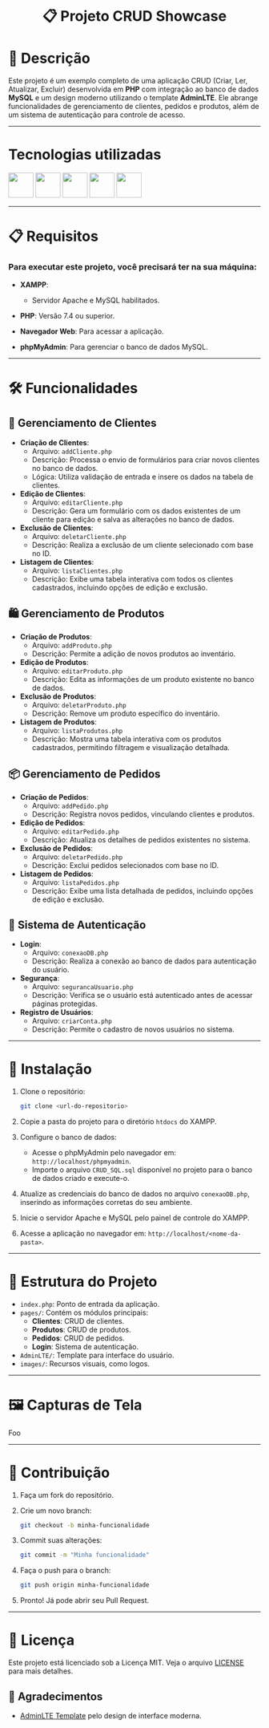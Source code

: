 <h1 align='center'>📋 Projeto CRUD Showcase</h1>

# 🌟 Descrição
Este projeto é um exemplo completo de uma aplicação CRUD (Criar, Ler, Atualizar, Excluir) desenvolvida em **PHP** com integração ao banco de dados **MySQL** e um design moderno utilizando o template **AdminLTE**. Ele abrange funcionalidades de gerenciamento de clientes, pedidos e produtos, além de um sistema de autenticação para controle de acesso.

---

# Tecnologias utilizadas

<img src="https://img.shields.io/badge/PHP-777BB4?style=for-the-badge&logo=php&logoColor=white" height="50"/> <img src="https://img.shields.io/badge/mysql-4479A1.svg?style=for-the-badge&logo=mysql&logoColor=white" height="50"/>
<img src="https://img.shields.io/badge/bootstrap-%238511FA.svg?style=for-the-badge&logo=bootstrap&logoColor=white" height="50"  />
<img src="https://img.shields.io/badge/jQuery-0769AD?style=for-the-badge&logo=jquery&logoColor=white" height="50"  />
<img src="https://img.shields.io/badge/AdminLTE-3361CC?style=for-the-badge&logo=supabase&logoColor=white" height="50"  />

---

# 📋 Requisitos

### Para executar este projeto, você precisará ter na sua máquina:

- **XAMPP**:
  - Servidor Apache e MySQL habilitados.

- **PHP**: Versão 7.4 ou superior.

- **Navegador Web**: Para acessar a aplicação.

- **phpMyAdmin**: Para gerenciar o banco de dados MySQL.

---

# 🛠️ Funcionalidades

## 👥 Gerenciamento de Clientes
- **Criação de Clientes**:
  - Arquivo: `addCliente.php`
  - Descrição: Processa o envio de formulários para criar novos clientes no banco de dados.
  - Lógica: Utiliza validação de entrada e insere os dados na tabela de clientes.
- **Edição de Clientes**:
  - Arquivo: `editarCliente.php`
  - Descrição: Gera um formulário com os dados existentes de um cliente para edição e salva as alterações no banco de dados.
- **Exclusão de Clientes**:
  - Arquivo: `deletarCliente.php`
  - Descrição: Realiza a exclusão de um cliente selecionado com base no ID.
- **Listagem de Clientes**:
  - Arquivo: `listaClientes.php`
  - Descrição: Exibe uma tabela interativa com todos os clientes cadastrados, incluindo opções de edição e exclusão.

## 🛍️ Gerenciamento de Produtos
- **Criação de Produtos**:
  - Arquivo: `addProduto.php`
  - Descrição: Permite a adição de novos produtos ao inventário.
- **Edição de Produtos**:
  - Arquivo: `editarProduto.php`
  - Descrição: Edita as informações de um produto existente no banco de dados.
- **Exclusão de Produtos**:
  - Arquivo: `deletarProduto.php`
  - Descrição: Remove um produto específico do inventário.
- **Listagem de Produtos**:
  - Arquivo: `listaProdutos.php`
  - Descrição: Mostra uma tabela interativa com os produtos cadastrados, permitindo filtragem e visualização detalhada.

## 📦 Gerenciamento de Pedidos
- **Criação de Pedidos**:
  - Arquivo: `addPedido.php`
  - Descrição: Registra novos pedidos, vinculando clientes e produtos.
- **Edição de Pedidos**:
  - Arquivo: `editarPedido.php`
  - Descrição: Atualiza os detalhes de pedidos existentes no sistema.
- **Exclusão de Pedidos**:
  - Arquivo: `deletarPedido.php`
  - Descrição: Exclui pedidos selecionados com base no ID.
- **Listagem de Pedidos**:
  - Arquivo: `listaPedidos.php`
  - Descrição: Exibe uma lista detalhada de pedidos, incluindo opções de edição e exclusão.

## 🔐 Sistema de Autenticação
- **Login**:
  - Arquivo: `conexaoDB.php`
  - Descrição: Realiza a conexão ao banco de dados para autenticação do usuário.
- **Segurança**:
  - Arquivo: `segurancaUsuario.php`
  - Descrição: Verifica se o usuário está autenticado antes de acessar páginas protegidas.
- **Registro de Usuários**:
  - Arquivo: `criarConta.php`
  - Descrição: Permite o cadastro de novos usuários no sistema.

---

# 🚀 Instalação

1. Clone o repositório:
   ```bash
   git clone <url-do-repositorio>
   ```

2. Copie a pasta do projeto para o diretório `htdocs` do XAMPP.

3. Configure o banco de dados:
   - Acesse o phpMyAdmin pelo navegador em: `http://localhost/phpmyadmin`.
   - Importe o arquivo `CRUD_SQL.sql` disponível no projeto para o banco de dados criado e execute-o.

4. Atualize as credenciais do banco de dados no arquivo `conexaoDB.php`, inserindo as informações corretas do seu ambiente.

5. Inicie o servidor Apache e MySQL pelo painel de controle do XAMPP.

6. Acesse a aplicação no navegador em: `http://localhost/<nome-da-pasta>`.


---

# 📂 Estrutura do Projeto
- `index.php`: Ponto de entrada da aplicação.
- `pages/`: Contém os módulos principais:
  - **Clientes**: CRUD de clientes.
  - **Produtos**: CRUD de produtos.
  - **Pedidos**: CRUD de pedidos.
  - **Login**: Sistema de autenticação.
- `AdminLTE/`: Template para interface do usuário.
- `images/`: Recursos visuais, como logos.

---

# 🖼️ Capturas de Tela
Foo

---

# 🤝 Contribuição
1. Faça um fork do repositório.

2. Crie um novo branch:
   ```bash
   git checkout -b minha-funcionalidade
   ```

3. Commit suas alterações:
   ```bash
   git commit -m "Minha funcionalidade"
   ```

4. Faça o push para o branch:
   ```bash
   git push origin minha-funcionalidade
   ```

5. Pronto! Já pode abrir seu Pull Request.

---

# 📜 Licença
Este projeto está licenciado sob a Licença MIT. Veja o arquivo [LICENSE](AdminLTE/LICENSE) para mais detalhes.

## 🙌 Agradecimentos
- [AdminLTE Template](https://adminlte.io/) pelo design de interface moderna.

